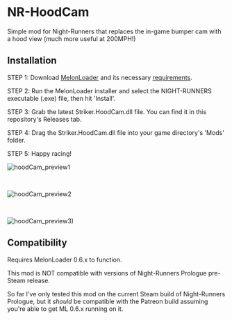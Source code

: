 # NR-HoodCam
Simple mod for Night-Runners that replaces the in-game bumper cam with a hood view (much more useful at 200MPH!)

## Installation
STEP 1: Download <a href="https://melonloader.net/">MelonLoader</a> and its necessary <a href="https://melonwiki.xyz/#/">requirements</a>.

STEP 2: Run the MelonLoader installer and select the NIGHT-RUNNERS executable (.exe) file, then hit 'Install'.

STEP 3: Grab the latest Striker.HoodCam.dll file. You can find it in this repository's Releases tab.

STEP 4: Drag the Striker.HoodCam.dll file into your game directory's 'Mods' folder.

STEP 5: Happy racing!

![hoodCam_preview1](https://github.com/user-attachments/assets/8e72b4d7-1b98-4bdd-90ca-6ca0e4503cdb)

<br>

![hoodCam_preview2](https://github.com/user-attachments/assets/a11926e1-d8f4-421c-9d51-e3c14ceb0573)

<br>

![hoodCam_preview3)](https://github.com/user-attachments/assets/17f64372-c671-4811-8ecb-e775b185c72d)

## Compatibility

Requires MelonLoader 0.6.x to function.

This mod is NOT compatible with versions of Night-Runners Prologue pre-Steam release.

So far I've only tested this mod on the current Steam build of Night-Runners Prologue, but it *should* be compatible with the Patreon build assuming you're able to get ML 0.6.x running on it.
